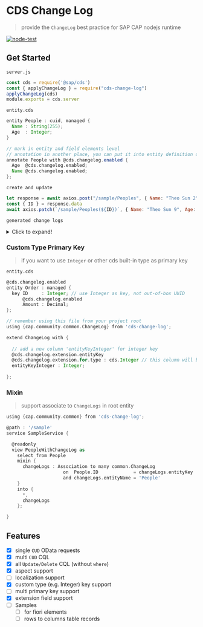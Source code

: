 # CDS Change Log

> provide the `ChangeLog` best practice for SAP CAP nodejs runtime

[![node-test](https://github.com/Soontao/cds-change-log/actions/workflows/nodejs.yml/badge.svg)](https://github.com/Soontao/cds-change-log/actions/workflows/nodejs.yml)


## Get Started

`server.js`

```js
const cds = require('@sap/cds')
const { applyChangeLog } = require("cds-change-log")
applyChangeLog(cds)
module.exports = cds.server
```

`entity.cds`

```groovy
entity People : cuid, managed {
  Name : String(255);
  Age  : Integer;
}

// mark in entity and field elements level
// annotation in another place, you can put it into entity definition directly
annotate People with @cds.changelog.enabled {
  Age  @cds.changelog.enabled;
  Name @cds.changelog.enabled;
};
```

`create and update`

```js
let response = await axios.post("/sample/Peoples", { Name: "Theo Sun 2", Age: 39 })
const { ID } = response.data
await axios.patch(`/sample/Peoples(${ID})`, { Name: "Theo Sun 9", Age: 12 })
```

`generated change logs`

<details>
  <summary>Click to expand!</summary>
  
```js
[
  {
    ID: "595b3604-d7dd-434f-962c-1e70e92bd775",
    createdAt: "2022-03-17T04:20:41.402Z",
    createdBy: "anonymous",
    modifiedAt: "2022-03-17T04:20:41.402Z",
    modifiedBy: "anonymous",
    entityName: "People",
    entityKey: "0e926ff2-53ad-4cd9-9569-ad2147dad0bc",
    action: "Create",
    entityKeyInteger: null,
    Items: [
      {
        sequence: 0,
        Parent_ID: "595b3604-d7dd-434f-962c-1e70e92bd775",
        attributeKey: "Name",
        attributeNewValue: "Theo Sun 2",
        attributeOldValue: null,
      },
      {
        sequence: 1,
        Parent_ID: "595b3604-d7dd-434f-962c-1e70e92bd775",
        attributeKey: "Age",
        attributeNewValue: "39",
        attributeOldValue: null,
      },
    ],
  },
  {
    ID: "55bca8b8-1e79-4c9b-8bc9-1a013bf3cf39",
    createdAt: "2022-03-17T04:20:41.461Z",
    createdBy: "anonymous",
    modifiedAt: "2022-03-17T04:20:41.461Z",
    modifiedBy: "anonymous",
    entityName: "People",
    entityKey: "0e926ff2-53ad-4cd9-9569-ad2147dad0bc",
    action: "Update",
    entityKeyInteger: null,
    Items: [
      {
        sequence: 0,
        Parent_ID: "55bca8b8-1e79-4c9b-8bc9-1a013bf3cf39",
        attributeKey: "Name",
        attributeNewValue: "Theo Sun 9",
        attributeOldValue: "Theo Sun 2",
      },
      {
        sequence: 1,
        Parent_ID: "55bca8b8-1e79-4c9b-8bc9-1a013bf3cf39",
        attributeKey: "Age",
        attributeNewValue: "12",
        attributeOldValue: "39",
      },
    ],
  },
]
```
</details>



### Custom Type Primary Key

> if you want to use `Integer` or other cds built-in type as primary key

`entity.cds`

```groovy
@cds.changelog.enabled
entity Order : managed {
  key ID     : Integer; // use Integer as key, not out-of-box UUID
      @cds.changelog.enabled
      Amount : Decimal;
};
```

```groovy
// remember using this file from your project root
using {cap.community.common.ChangeLog} from 'cds-change-log';

extend ChangeLog with {
  
  // add a new column 'entityKeyInteger' for integer key
  @cds.changelog.extension.entityKey
  @cds.changelog.extension.for.type : cds.Integer // this column will be used when entity use `Integer` as primary key
  entityKeyInteger : Integer;
  
};

```

### Mixin

> support associate to `ChangeLogs` in root entity

```groovy
using {cap.community.common} from 'cds-change-log';

@path : '/sample'
service SampleService {

  @readonly
  view PeopleWithChangeLog as
    select from People
    mixin {
      changeLogs : Association to many common.ChangeLog
                     on  People.ID             = changeLogs.entityKey
                     and changeLogs.entityName = 'People'
    }
    into {
      *,
      changeLogs
    };

}
```

## Features

- [x] single `CUD` OData requests 
- [x] multi `CUD` CQL
- [x] all `Update/Delete` CQL (without `where`)
- [x] aspect support
- [ ] localization support
- [x] custom type (e.g. Integer) key support
- [ ] multi primary key support
- [x] extension field support
- [ ] Samples
  - [ ] for fiori elements
  - [ ] rows to columns table records